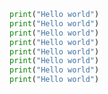 ```py title="print() function" linenums="1" hl_lines="2-4"
print("Hello world")
print("Hello world")
print("Hello world")
print("Hello world")
print("Hello world")
print("Hello world")
print("Hello world")
print("Hello world")
```